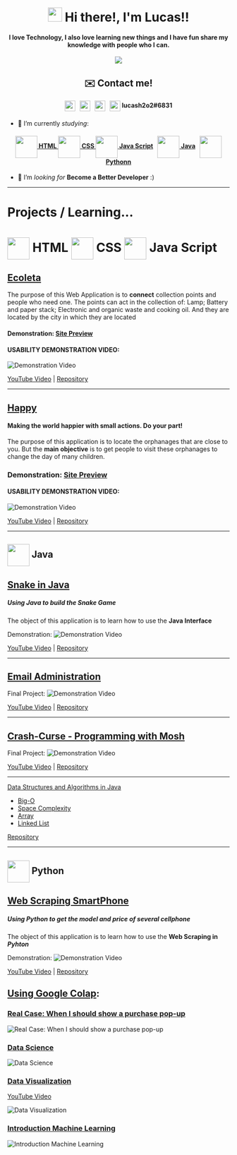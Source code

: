 <h1 align="center"><img src="https://media.giphy.com/media/hvRJCLFzcasrR4ia7z/giphy.gif" width="32px"> Hi there!, I'm Lucas!!</h1>

<h4 align="center" >I love Technology, I also love learning new things and I have fun share my knowledge with people who I can.</h4>

<p align="center">  
  <a href="https://github.com/anuraghazra/github-readme-stats">
    <img align="center" src="https://github-readme-stats.vercel.app/api/top-langs/?username=Lucas-Henrique-Lopes-Costa&layout=compact" />
  </a>
</p>

<h2 align="center" >✉️ Contact me!</h2>
<h4 align="center" > 
  <a href="https://www.instagram.com/lucas_henrique_lopes_costa/"><img align="center" width="24px" src="Instagram_Icon.svg"></a>
  <span>&nbsp;</span>
  <a href="mailto:lucass20586@gmail.com"><img align="center" width="24px" src="Mail_Icon.png"></a>
  <span>&nbsp;</span>
  <a href="https://www.linkedin.com/in/lucas-henrique-b034a01a2/"><img align="center" width="24px" src="Linkedin_Icon.svg"></a>
  <span>&nbsp;</span>
  <a href="https://discord.com/channels/@me"><img align="center" width="24px" src="Discord_Icon.svg"></a> lucash2o2#6831
</h4>

- 🔭 I’m currently _studying_:

<h4 align="center" > 
  <a href="https://github.com/Lucas-Henrique-Lopes-Costa#--html--css---java-script-"><img align="center" width="50px" src="./languages/html5.svg"> HTML <img align="center" width="50px" src="./languages/css-5.svg"> CSS  <img align="center" width="50px" src="./languages/logo-javascript.svg"> Java Script</a>
  <span>&nbsp;</span>
  <a href="https://github.com/Lucas-Henrique-Lopes-Costa#-java"><img align="center" width="50px" src="./languages/java-4.svg"> Java</a>
  <span>&nbsp;</span>
  <a href="https://github.com/Lucas-Henrique-Lopes-Costa#-python"><img align="center" width="50px" src="./languages/python-5.svg"> Pythonn</a>
</h4>


- 🤔 I’m _looking for_ **Become a Better Developer** :)

---

# Projects / Learning...

<h1> <img align="center" width="50px" src="./languages/html5.svg"> HTML <img align="center" width="50px" src="./languages/css-5.svg"> CSS  <img align="center" width="50px" src="./languages/logo-javascript.svg"> Java Script </h1>

## [Ecoleta](https://github.com/Lucas-Henrique-Lopes-Costa/Ecoleta#ecoleta)
The purpose of this Web Application is to **connect** collection points and people who need one.
The points can act in the collection of: Lamp; Battery and paper stack; Electronic and organic waste and cooking oil. And they are located by the city in which they are located

#### Demonstration: <a href="https://lucas-henrique-lopes-costa.github.io/Ecoleta/" target="_blank">Site Preview</a>
#### USABILITY DEMONSTRATION VIDEO: 
![[Demonstration Video](https://youtu.be/4-X0X_5wtYA)](https://github.com/Lucas-Henrique-Lopes-Costa/Ecoleta/blob/master/Ecoleta.gif?raw=true)

[YouTube Video](https://youtu.be/4-X0X_5wtYA) | [Repository](https://github.com/Lucas-Henrique-Lopes-Costa/Ecoleta)

---

## [Happy](https://github.com/Lucas-Henrique-Lopes-Costa/Happy#happy)
#### Making the world happier with small actions. Do your part!

The purpose of this application is to locate the orphanages that are close to you. But the **main objective** is to get people to visit these orphanages to change the day of many children.

### Demonstration: <a href="https://lucas-henrique-lopes-costa.github.io/Happy/" target="_blank">Site Preview</a>
#### USABILITY DEMONSTRATION VIDEO: 
![[Demonstration Video](https://youtu.be/i3ekiMQov2k)](https://github.com/Lucas-Henrique-Lopes-Costa/Happy/blob/master/Happy.gif?raw=true)

[YouTube Video](https://youtu.be/i3ekiMQov2k) | [Repository](https://github.com/Lucas-Henrique-Lopes-Costa/Happy)

---

## <img align="center" width="50px" src="./languages/java-4.svg"> Java

## [Snake in Java](https://github.com/Lucas-Henrique-Lopes-Costa/Snake)
##### Using Java to build the Snake Game

The object of this application is to learn how to use the **Java Interface**

Demonstration: ![Demonstration Video](https://github.com/Lucas-Henrique-Lopes-Costa/Lucas-Henrique-Lopes-Costa/blob/main/Demonstration-Videos/Snake.gif?raw=true)

[YouTube Video](https://youtu.be/9zAH_MSC60I) | [Repository](https://github.com/Lucas-Henrique-Lopes-Costa/Snake)

---

## [Email Administration](https://github.com/Lucas-Henrique-Lopes-Costa/Email-Administration)

Final Project: ![Demonstration Video](https://github.com/Lucas-Henrique-Lopes-Costa/Lucas-Henrique-Lopes-Costa/blob/main/Demonstration-Videos/Email-Administration.gif?raw=true)

[YouTube Video](https://youtu.be/XtsF5H1t5fo) | [Repository](https://github.com/Lucas-Henrique-Lopes-Costa/Email-Administration)

---

## [Crash-Curse - Programming with Mosh](https://youtu.be/eIrMbAQSU34)

Final Project: ![Demonstration Video](https://github.com/Lucas-Henrique-Lopes-Costa/Lucas-Henrique-Lopes-Costa/blob/main/Demonstration-Videos/calculadora-hipoteca.gif?raw=true)

[YouTube Video](https://youtu.be/hkC5yRk3X6Q) | [Repository](https://github.com/Lucas-Henrique-Lopes-Costa/Curse-Java)

---

[Data Structures and Algorithms in Java](https://youtu.be/BBpAmxU_NQo)

- [Big-O](https://github.com/Lucas-Henrique-Lopes-Costa/Estrutura-de-Dados#big-o)
- [Space Complexity](https://github.com/Lucas-Henrique-Lopes-Costa/Estrutura-de-Dados#space-complexity)
- [Array](https://github.com/Lucas-Henrique-Lopes-Costa/Estrutura-de-Dados#array)
- [Linked List](https://github.com/Lucas-Henrique-Lopes-Costa/Estrutura-de-Dados#linked-list)

[Repository](https://github.com/Lucas-Henrique-Lopes-Costa/Estrutura-de-Dados)

---

## <img align="center" width="50px" src="./languages/python-5.svg"> Python

## [Web Scraping SmartPhone](https://github.com/Lucas-Henrique-Lopes-Costa/Web-Scraping-SmartPhone)
##### Using Python to get the model and price of several cellphone

The object of this application is to learn how to use the **Web Scraping in *Pyhton*** 

Demonstration: ![Demonstration Video](https://github.com/Lucas-Henrique-Lopes-Costa/Lucas-Henrique-Lopes-Costa/blob/main/Demonstration-Videos/WebScraping.gif?raw=true)

[YouTube Video](https://youtu.be/7CiOPg4GCnc) | [Repository](https://github.com/Lucas-Henrique-Lopes-Costa/Web-Scraping-SmartPhone)

## [Using Google Colap](https://github.com/Lucas-Henrique-Lopes-Costa/Introducao-Inteligencia-Artificial):

### [Real Case: When I should show a purchase pop-up](https://colab.research.google.com/drive/1yTxryTiaJ409kCy1A9yqGwrOFQXqgL5Z?usp=sharing)

![Real Case: When I should show a purchase pop-up](https://github.com/Lucas-Henrique-Lopes-Costa/Introducao-Inteligencia-Artificial/blob/main/img/Caso%20Real_%20Quando%20Mostrar%20o%20Pop-up%20em%20um%20site.jpg)

### [Data Science](https://colab.research.google.com/drive/18oNfORThdKDUcBchUHWPiiKIMO19OE06?usp=sharing)

![Data Science](https://github.com/Lucas-Henrique-Lopes-Costa/Introducao-Inteligencia-Artificial/blob/main/img/Data%20Science.jpg)

### [Data Visualization](https://colab.research.google.com/drive/1uRO4ilyyRRW_967jV1g7owL4br1uMg-4?usp=sharing)

[YouTube Video](https://youtu.be/gMx4bFvYSRs)

![Data Visualization](https://github.com/Lucas-Henrique-Lopes-Costa/Introducao-Inteligencia-Artificial/blob/main/img/Data%20Visualization%20-%20Colaboratory.gif?raw=true)

### [Introduction Machine Learning](https://colab.research.google.com/drive/1HF5S_C3HipClRHo5qwHlUhfS6n4EIOMM?usp=sharing)

![Introduction Machine Learning](https://github.com/Lucas-Henrique-Lopes-Costa/Introducao-Inteligencia-Artificial/blob/main/img/Introdu%C3%A7%C3%A3o%20a%20Machine%20Learning.jpg)